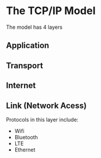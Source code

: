 # The TCP/IP Model 

The model has 4 layers 

## Application 

## Transport

## Internet

## Link (Network Acess)

Protocols in this layer include:

- Wifi
- Bluetooth 
- LTE
- Ethernet

